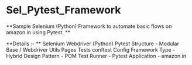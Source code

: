 # Sel_Pytest_Framework
**Sample Selenium (Python) Framework to automate basic flows on amazon.in using Pytest.
**

**Details :- 
**
  Selenium Webdriver (Python)
  Pytest
  Structure - Modular 
      Base / Webdriver Utils
      Pages
      Tests
          conftest
      Config
  Framework Type - Hybrid
  Design Pattern - POM
  Test Runner - Pytest
  Application - amazon.in  
  
